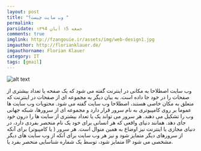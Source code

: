 ```yaml
---
layout: post
title: "وب سایت چیست؟ "
permalink: 
parsidate: جمعه ۱5 آبان ۱۳۹4
comments: true
imglink: http://fzangouie.ir/assets/img/web-design1.jpg
imgauthor: http://florianklauer.de/
imgauthorname: Florian Klauer
category: IT
tags: [gmail]
---
```

![alt text]({{site.url}}/assets/website.jpg)


وب سایت اصطلاحا به مکانی در اینترنت گفته می شود که یک صفحه یا تعداد بیشتری از صفحات را در خود جا داده است. به بیان دیگر به مجموعه ای از صفحات در اینترنت که متعلق به مکان خاصی هستند، اصطلاحا وب سایت گفته می شود.
محتویات وب سایت ها عموما بر روی کامپیوتری به نام سرور قرار دارد و مجموعه ای از سرورها، شبکه جهانی وب را تشکیل می دهند. هر سرور می تواند یک یا تعداد بیشتری از سایت ها را درون خود جای دهد.
همانند دنیای واقعی که هر انسانی برای خود یک نام منحصر بفردی دارد، در دنیای مجازی یا اینترنت نیز اوضاع به همین منوال است. هر سرور ( یا کامپیوتر) برای آنکه از سرورهای دیگر متمایز شود و نیز هر وب سایت برای آنکه از وب سایت های دیگر متمایز شود، توسط یک شماره شناسایی منحصر بفرد یا IP مشخصی می شود.


